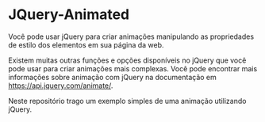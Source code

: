 # JQuery-Animated
Você pode usar jQuery para criar animações manipulando as propriedades de estilo dos elementos em sua página da web.

Existem muitas outras funções e opções disponíveis no jQuery que você pode usar para criar animações mais complexas. Você pode encontrar mais informações sobre animação com jQuery na documentação em https://api.jquery.com/animate/.

Neste repositório trago um exemplo simples de uma animação utilizando jQuery.

